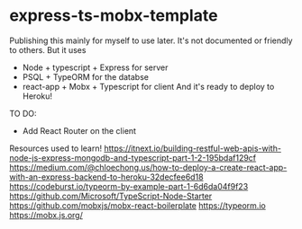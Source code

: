 # express-ts-mobx-template
Publishing this mainly for myself to use later. It's not documented or friendly to others. But it uses
- Node + typescript + Express for server
- PSQL + TypeORM for the databse
- react-app + Mobx + Typescript for client 
And it's ready to deploy to Heroku! 

TO DO:
- Add React Router on the client

Resources used to learn!
https://itnext.io/building-restful-web-apis-with-node-js-express-mongodb-and-typescript-part-1-2-195bdaf129cf
https://medium.com/@chloechong.us/how-to-deploy-a-create-react-app-with-an-express-backend-to-heroku-32decfee6d18
https://codeburst.io/typeorm-by-example-part-1-6d6da04f9f23
https://github.com/Microsoft/TypeScript-Node-Starter
https://github.com/mobxjs/mobx-react-boilerplate
https://typeorm.io
https://mobx.js.org/
